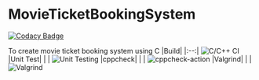 # MovieTicketBookingSystem  

[![Codacy Badge](https://api.codacy.com/project/badge/Grade/e35ac63d5a4a4c22804774f14f886971)](https://app.codacy.com/gh/99003159/Genesis99003159?utm_source=github.com&utm_medium=referral&utm_content=99003159/Genesis99003159&utm_campaign=Badge_Grade)

To create movie ticket booking system using C
|Build|
|:--:|
![C/C++ CI](https://github.com/stepin104679/MovieTicketBookingSystem/workflows/C/C++%20CI/badge.svg?branch=main)
|Unit Test|
| |
![Unit Testing](https://github.com/stepin104679/MovieTicketBookingSystem/workflows/Unit%20Testing/badge.svg?branch=main)
|cppcheck|
| |
![cppcheck-action](https://github.com/stepin104679/MovieTicketBookingSystem/workflows/cppcheck-action/badge.svg?branch=main)
|Valgrind|
| |
![Valgrind](https://github.com/stepin104679/MovieTicketBookingSystem/workflows/Valgrind/badge.svg?branch=main)


